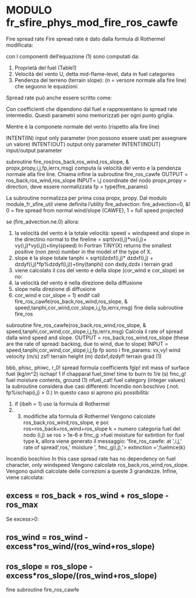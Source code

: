 # MODULO fr_sfire_phys_mod_fire_ros_cawfe

Fire spread rate
Fire spread rate è dato dalla formula di Rothermel modificata:

con
I componenti dell’equazione (1) sono computati da:
1) Proprietà del fuel (Table1)
2) Velocità del vento U, detta mid-flame-level, data in fuel categories
3) Pendenza del terreno (terrain slope): (n = versore normale alla fire line)
che seguono le equazioni:


Spread rate può anche essere scritto come:

Con coefficienti che dipendono dal fuel e rappresentano lo spread rate intermedio. Questi parametri sono
memorizzati per ogni punto griglia.

Mentre è la componete normale del vento (rispetto alla fire line)

INTENT(IN) input only parameter (non possono essere usati per assegnare un valore)
INTENT(OUT) output only parameter
INTENT(INOUT) input/output parameter

subroutine fire_ros(ros_back,ros_wind,ros_slope, & propx,propy,i,j,fp,ierrx,msg)
computa la velocità del vento e la pendenza normale alla fire line. Chiama infine la subroutine fire_ros_cawfe
OUTPUT = ros_back,ros_wind,ros_slope
INPUT=
i,j coordinate del nodo
propx,propy = direction, deve essere normalizzata
fp = type(fire_params)


La subroutine normalizza per prima cosa propx, propy.
Dal modulo module_fr_sfire_util viene definita l’utility fire_advection:
fire_advection=0, &! 0 = fire spread from normal wind/slope (CAWFE), 1 = full speed projected

se (fire_advection.ne.0) allora:
1) la velocità del vento è la totale velocità:
speed = windspeed and slope in the directino normal to the fireline
= sqrt(vx(i,j)*vx(i,j)+ vy(i,j)*vy(i,j))+tiny(speed)
In Fortran TINY(X) returns the smallest positive (non zero) number in the model of the type of X.
2) slope è la slope totale
tanphi = sqrt(dzdxf(i,j)* dzdxf(i,j) + dzdyf(i,j)*fp%dzdyf(i,j))+tiny(tanphi)
con dxdy,dzdx i terrain grad
3) viene calcolato il cos del vento e della slope (cor_wind e cor_slope)
se no:
1) la velocità del vento è nella direzione della diffusione
2) slope nella direzione di diffusione
3) cor_wind e cor_slope = 1)
endif
call fire_ros_cawfe(ros_back,ros_wind,ros_slope, & speed,tanphi,cor_wind,cor_slope,i,j,fp,ierrx,msg)
fine della subroutine fire_ros

subroutine fire_ros_cawfe(ros_back,ros_wind,ros_slope, & speed,tanphi,cor_wind,cor_slope,i,j,fp,ierrx,msg)
Calcola il rate of spread dalla wind speed and slope.
OUTPUT = ros_back,ros_wind,ros_slope (these are the rate of spread: backing, due to wind, due to slope)
INPUT = speed,tanphi,cor_wind,cor_slope,i,j,fp
fp sono i fire_params:
vx,vy! wind velocity (m/s)
zsf! terrain height (m)
dzdxf,dzdyf! terrain grad (1)


bbb, phisc, phiwc, r_0! spread formula coefficients
fgip! init mass of surface fuel (kg/m^2)
ischap! 1 if chapparal
fuel_time! time to burn to 1/e (s)
fmc_g! fuel moisture contents, ground (1)
nfuel_cat! fuel category (integer values)
la subroutine considera due casi differenti:
Incendio non boschivo (.not. fp%ischap(i,j) > 0.)
In questo caso si aprono più possibilità:
1) if (ibeh = 1) uso la formula di Rothermel
2) 3) modifiche alla formula di Rothermel
Vengono calcolate ros_back,ros_wind,ros_slope, e poi:
ros=ros_back+ros_wind+ros_slope
k = numero categoria fuel del nodo (i,j)
se ros > 1e-6 e fmc_g >fuel moisture for extintion for fuel type k, allora viene generato il messaggio:
'fire_ros_cawfe: at ',i,j,' rate of spread',ros,' moisture ', fmc_g(i,j),'> extinction =',fuelmce(k)

Incendio boschivo
In this case spread rate has no dependency on fuel character, only windspeed
Vengono calcolate ros_back,ros_wind,ros_slope.
Vengono quindi calcolate delle correzioni a queste 3 grandezze.
Infine, viene calcolata:

## excess = ros_back + ros_wind + ros_slope - ros_max

Se excess>0:

## ros_wind = ros_wind - excess*ros_wind/(ros_wind+ros_slope)

## ros_slope = ros_slope - excess*ros_slope/(ros_wind+ros_slope)

fine subroutine fire_ros_cawfe


